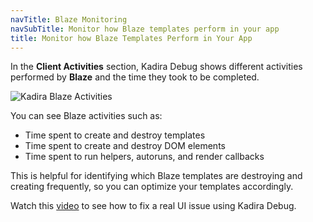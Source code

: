 ```yaml
---
navTitle: Blaze Monitoring
navSubTitle: Monitor how Blaze templates perform in your app
title: Monitor how Blaze Templates Perform in Your App 
---
```


In the **Client Activities** section, Kadira Debug shows different activities performed by **Blaze** and the time they took to be completed. 

![Kadira Blaze Activities](https://cldup.com/MWSatqdLAR.png)

You can see Blaze activities such as:

* Time spent to create and destroy templates
* Time spent to create and destroy DOM elements 
* Time spent to run helpers, autoruns, and render callbacks

This is helpful for identifying which Blaze templates are destroying and creating frequently, so you can optimize your templates accordingly.

Watch this [video](https://www.meteorcasts.net/ep/5) to see how to fix a real UI issue using Kadira Debug.